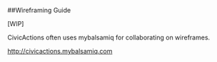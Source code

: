 ##Wireframing Guide

[WIP]

CivicActions often uses mybalsamiq for collaborating on wireframes. 

http://civicactions.mybalsamiq.com
